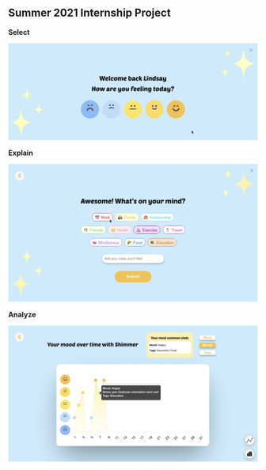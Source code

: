## Summer 2021 Internship Project

**Select**

![select mood](https://github.com/lindsayesterman/moodTracker/blob/master/src/img/moodTrackerPg1.png?raw=true)

**Explain**

![select mood](https://github.com/lindsayesterman/moodTracker/blob/master/src/img/moodTrackerPg2.png?raw=true)

**Analyze** 

![select mood](https://github.com/lindsayesterman/moodTracker/blob/master/src/img/moodTrackerPg3.png?raw=true)
